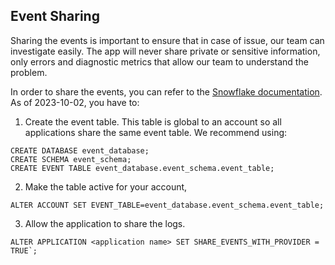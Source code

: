 ## Event Sharing

Sharing the events is important to ensure that in case of issue, our team can investigate easily. The app will never share private or sensitive information, only errors and diagnostic metrics that allow our team to understand the problem.

In order to share the events, you can refer to the [Snowflake documentation](https://other-docs.snowflake.com/en/native-apps/consumer-enable-logging#label-nativeapps-consumer-logging-enabling). As of 2023-10-02, you have to:

1. Create the event table. This table is global to an account so all applications share the same event table. We recommend using:
```
CREATE DATABASE event_database;
CREATE SCHEMA event_schema;
CREATE EVENT TABLE event_database.event_schema.event_table;
```
2. Make the table active for your account,
```
ALTER ACCOUNT SET EVENT_TABLE=event_database.event_schema.event_table;
```
3. Allow the application to share the logs.
```
ALTER APPLICATION <application name> SET SHARE_EVENTS_WITH_PROVIDER = TRUE`;
```
